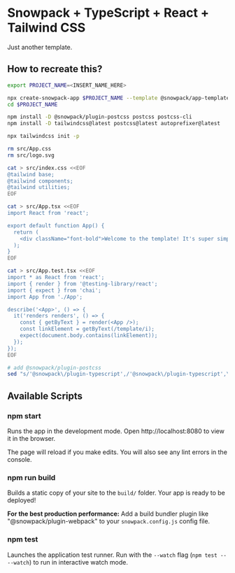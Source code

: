 # Snowpack + TypeScript + React + Tailwind CSS

Just another template.

## How to recreate this?

```bash
export PROJECT_NAME=<INSERT_NAME_HERE>

npx create-snowpack-app $PROJECT_NAME --template @snowpack/app-template-react-typescript
cd $PROJECT_NAME

npm install -D @snowpack/plugin-postcss postcss postcss-cli
npm install -D tailwindcss@latest postcss@latest autoprefixer@latest

npx tailwindcss init -p

rm src/App.css
rm src/logo.svg

cat > src/index.css <<EOF
@tailwind base;
@tailwind components;
@tailwind utilities;
EOF

cat > src/App.tsx <<EOF
import React from 'react';

export default function App() {
  return (
    <div className="font-bold">Welcome to the template! It's super simple!</div>
  );
}
EOF

cat > src/App.test.tsx <<EOF
import * as React from 'react';
import { render } from '@testing-library/react';
import { expect } from 'chai';
import App from './App';

describe('<App>', () => {
  it('renders renders', () => {
    const { getByText } = render(<App />);
    const linkElement = getByText(/template/i);
    expect(document.body.contains(linkElement));
  });
});
EOF

# add @snowpack/plugin-postcss
sed "s/'@snowpack\/plugin-typescript',/'@snowpack\/plugin-typescript',\n    '@snowpack\/plugin-postcss',/" snowpack.config.js | tee snowpack.config.js
```

## Available Scripts

### npm start

Runs the app in the development mode.
Open http://localhost:8080 to view it in the browser.

The page will reload if you make edits.
You will also see any lint errors in the console.

### npm run build

Builds a static copy of your site to the `build/` folder.
Your app is ready to be deployed!

**For the best production performance:** Add a build bundler plugin like "@snowpack/plugin-webpack" to your `snowpack.config.js` config file.

### npm test

Launches the application test runner.
Run with the `--watch` flag (`npm test -- --watch`) to run in interactive watch mode.
